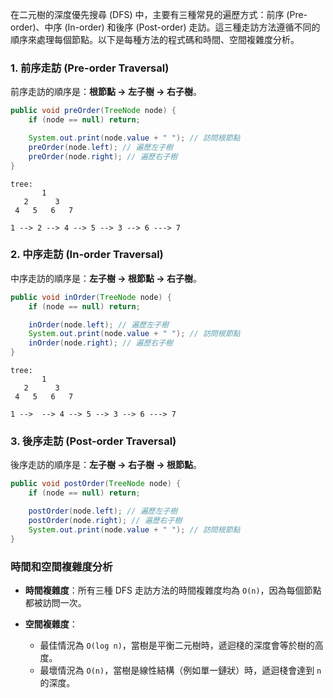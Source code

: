 在二元樹的深度優先搜尋 (DFS) 中，主要有三種常見的遍歷方式：前序 (Pre-order)、中序 (In-order) 和後序 (Post-order) 走訪。這三種走訪方法遵循不同的順序來處理每個節點。以下是每種方法的程式碼和時間、空間複雜度分析。

### 1. 前序走訪 (Pre-order Traversal)
前序走訪的順序是：**根節點 -> 左子樹 -> 右子樹**。

```java
public void preOrder(TreeNode node) {
    if (node == null) return;

    System.out.print(node.value + " "); // 訪問根節點
    preOrder(node.left); // 遍歷左子樹
    preOrder(node.right); // 遍歷右子樹
}
```
```text
tree:
       1
   2      3
 4   5   6   7
 
1 --> 2 --> 4 --> 5 --> 3 --> 6 ---> 7
```



### 2. 中序走訪 (In-order Traversal)
中序走訪的順序是：**左子樹 -> 根節點 -> 右子樹**。

```java
public void inOrder(TreeNode node) {
    if (node == null) return;

    inOrder(node.left); // 遍歷左子樹
    System.out.print(node.value + " "); // 訪問根節點
    inOrder(node.right); // 遍歷右子樹
}
```

```text
tree:
       1
   2      3
 4   5   6   7
 
1 -->  --> 4 --> 5 --> 3 --> 6 ---> 7
```

### 3. 後序走訪 (Post-order Traversal)
後序走訪的順序是：**左子樹 -> 右子樹 -> 根節點**。

```java
public void postOrder(TreeNode node) {
    if (node == null) return;

    postOrder(node.left); // 遍歷左子樹
    postOrder(node.right); // 遍歷右子樹
    System.out.print(node.value + " "); // 訪問根節點
}
```

### 時間和空間複雜度分析

- **時間複雜度**：所有三種 DFS 走訪方法的時間複雜度均為 `O(n)`，因為每個節點都被訪問一次。

- **空間複雜度**：
    - 最佳情況為 `O(log n)`，當樹是平衡二元樹時，遞迴棧的深度會等於樹的高度。
    - 最壞情況為 `O(n)`，當樹是線性結構（例如單一鏈狀）時，遞迴棧會達到 `n` 的深度。
